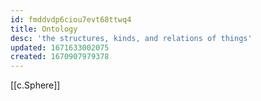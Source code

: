 ```yaml
---
id: fmddvdp6ciou7evt68ttwq4
title: Ontology
desc: 'the structures, kinds, and relations of things'
updated: 1671633002075
created: 1670907979378
---
```


[[c.Sphere]]

